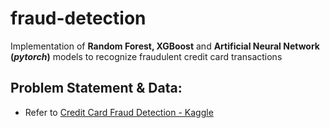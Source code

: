 # fraud-detection
Implementation of **Random Forest, XGBoost** and **Artificial Neural Network (_pytorch_)** models to recognize fraudulent credit card transactions

## Problem Statement & Data:
* Refer to [Credit Card Fraud Detection - Kaggle](https://www.kaggle.com/mlg-ulb/creditcardfraud)
